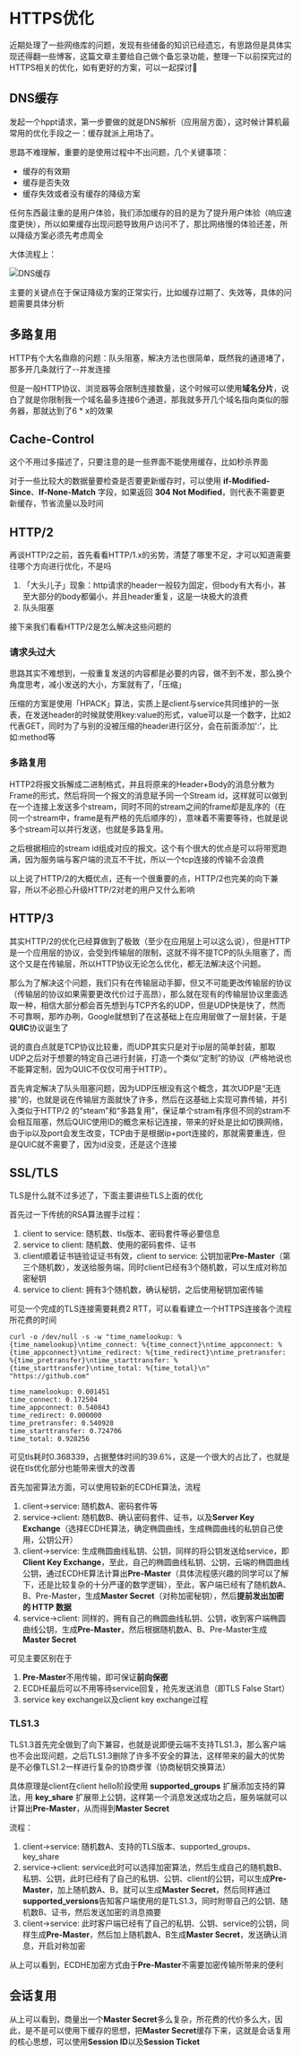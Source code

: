 # HTTPS优化

近期处理了一些网络库的问题，发现有些储备的知识已经遗忘，有思路但是具体实现还得翻一些博客，这篇文章主要给自己做个备忘录功能，整理一下以前探究过的HTTPS相关的优化，如有更好的方案，可以一起探讨🥺

## DNS缓存

发起一个hppt请求，第一步要做的就是DNS解析（应用层方面），这时候计算机最常用的优化手段之一：缓存就派上用场了。

思路不难理解，重要的是使用过程中不出问题，几个关键事项：

* 缓存的有效期
* 缓存是否失效
* 缓存失效或者没有缓存的降级方案

任何东西最注重的是用户体验，我们添加缓存的目的是为了提升用户体验（响应速度更快），所以如果缓存出现问题导致用户访问不了，那比网络慢的体验还差，所以降级方案必须先考虑周全

大体流程上：

![DNS缓存](https://user-images.githubusercontent.com/22512175/148319012-80643741-fbc9-433b-a503-069e657e8cf8.png)
  
主要的关键点在于保证降级方案的正常实行，比如缓存过期了、失效等，具体的问题需要具体分析

## 多路复用

HTTP有个大名鼎鼎的问题：队头阻塞，解决方法也很简单，既然我的通道堵了，那多开几条就行了--并发连接

但是一般HTTP协议、浏览器等会限制连接数量，这个时候可以使用**域名分片**，说白了就是你限制我一个域名最多连接6个通道，那我就多开几个域名指向类似的服务器，那就达到了6 * x的效果

## Cache-Control

这个不用过多描述了，只要注意的是一些界面不能使用缓存，比如秒杀界面

对于一些比较大的数据量要检查是否要更新缓存时，可以使用 **if-Modified-Since**、**If-None-Match** 字段，如果返回 **304 Not Modified**，则代表不需要更新缓存，节省流量以及时间

## HTTP/2

再谈HTTP/2之前，首先看看HTTP/1.x的劣势，清楚了哪里不足，才可以知道需要往哪个方向进行优化，不是吗

1. 「大头儿子」现象：http请求的header一般较为固定，但body有大有小，甚至大部分的body都偏小，并且header重复，这是一块极大的浪费
2. 队头阻塞

接下来我们看看HTTP/2是怎么解决这些问题的

### 请求头过大

思路其实不难想到，一般重复发送的内容都是必要的内容，做不到不发，那么换个角度思考，减小发送的大小，方案就有了，「压缩」

压缩的方案是使用「HPACK」算法，实质上是client与service共同维护的一张表，在发送header的时候就使用key:value的形式，value可以是一个数字，比如2代表GET，同时为了与别的没被压缩的header进行区分，会在前面添加':'，比如:method等

### 多路复用

HTTP2将报文拆解成二进制格式，并且将原来的Header+Body的消息分散为Frame的形式，然后将同一个报文的消息赋予同一个Stream id，这样就可以做到在一个连接上发送多个stream，同时不同的stream之间的frame却是乱序的（在同一个stream中，frame是有严格的先后顺序的），意味着不需要等待，也就是说多个stream可以并行发送，也就是多路复用。

之后根据相应的stream id组成对应的报文。这个有个很大的优点是可以将带宽跑满，因为服务端与客户端的流互不干扰，所以一个tcp连接的传输不会浪费

以上说了HTTP/2的大概优点，还有一个很重要的点，HTTP/2也完美的向下兼容，所以不必担心升级HTTP/2对老的用户又什么影响

## HTTP/3

其实HTTP/2的优化已经算做到了极致（至少在应用层上可以这么说），但是HTTP是一个应用层的协议，会受到传输层的限制，这就不得不提TCP的队头阻塞了，而这个又是在传输层，所以HTTP协议无论怎么优化，都无法解决这个问题。

那么为了解决这个问题，我们只有在传输层动手脚，但又不可能更改传输层的协议（传输层的协议如果需要更改代价过于高昂），那么就在现有的传输层协议里面选取一种，相信大部分都会首先想到与TCP齐名的UDP，但是UDP快是快了，然而不可靠啊，那咋办咧，Google就想到了在这基础上在应用层做了一层封装，于是 **QUIC**协议诞生了

说的直白点就是TCP协议比较重，而UDP其实只是对于ip层的简单封装，那取UDP之后对于想要的特定自己进行封装，打造一个类似“定制”的协议（严格地说也不能算定制，因为QUIC不仅仅可用于HTTP）。

首先肯定解决了队头阻塞问题，因为UDP压根没有这个概念，其次UDP是“无连接”的，也就是说在传输层方面就快了许多，然后在这基础上实现可靠传输，并引入类似于HTTP/2 的“steam”和“多路复用”，保证单个stram有序但不同的stram不会相互阻塞，然后QUIC使用ID的概念来标记连接，带来的好处是比如切换网络，由于ip以及port会发生改变，TCP由于是根据ip+port连接的，那就需要重连，但是QUIC就不需要了，因为id没变，还是这个连接

## SSL/TLS

TLS是什么就不过多述了，下面主要讲些TLS上面的优化

首先过一下传统的RSA算法握手过程：

1. client to service: 随机数、tls版本、密码套件等必要信息
2. service to client: 随机数、使用的密码套件、证书
3. client顺着证书链验证证书有效，client to service: 公钥加密**Pre-Master**（第三个随机数），发送给服务端，同时client已经有3个随机数，可以生成对称加密秘钥
4. service to client: 拥有3个随机数，确认秘钥，之后使用秘钥加密传输

可见一个完成的TLS连接需要耗费2 RTT，可以看看建立一个HTTPS连接各个流程所花费的时间

``` shell
curl -o /dev/null -s -w "time_namelookup: %{time_namelookup}\ntime_connect: %{time_connect}\ntime_appconnect: %{time_appconnect}\ntime_redirect: %{time_redirect}\ntime_pretransfer: %{time_pretransfer}\ntime_starttransfer: %{time_starttransfer}\ntime_total: %{time_total}\n" "https://github.com"

time_namelookup: 0.001451
time_connect: 0.172504
time_appconnect: 0.540843
time_redirect: 0.000000
time_pretransfer: 0.540928
time_starttransfer: 0.724706
time_total: 0.928256
```

可见tls耗时0.368339，占据整体时间的39.6%，这是一个很大的占比了，也就是说在tls优化部分也能带来很大的改善

首先加密算法方面，可以使用较新的ECDHE算法，流程

1. client->service: 随机数A、密码套件等
2. service->client: 随机数B、确认密码套件、证书，以及**Server Key Exchange**（选择ECDHE算法，确定椭圆曲线，生成椭圆曲线的私钥自己使用，公钥公开）
3. client->service: 生成椭圆曲线私钥、公钥，同样的将公钥发送给service，即**Client Key Exchange**，至此，自己的椭圆曲线私钥、公钥，云端的椭圆曲线公钥，通过ECDHE算法计算出**Pre-Master**（具体流程感兴趣的同学可以了解下，还是比较复杂的十分严谨的数学逻辑），至此，客户端已经有了随机数A、B、Pre-Master，生成**Master Secret**（对称加密秘钥），然后**提前发出加密的 HTTP 数据**
4. service->client: 同样的，拥有自己的椭圆曲线私钥、公钥，收到客户端椭圆曲线公钥，生成**Pre-Master**，然后根据随机数A、B、Pre-Master生成**Master Secret**

可见主要区别在于
1. **Pre-Master**不用传输，即可保证**前向保密**
2. ECDHE最后可以不用等待service回复，抢先发送消息（即TLS False Start）
3. service key exchange以及client key exchange过程

### TLS1.3

TLS1.3首先完全做到了向下兼容，也就是说即便云端不支持TLS1.3，那么客户端也不会出现问题，之后TLS1.3删除了许多不安全的算法，这样带来的最大的优势是不必像TLS1.2一样进行复杂的协商步骤（协商秘钥交换算法）

具体原理是client在client hello阶段使用 **supported_groups** 扩展添加支持的算法，用 **key_share** 扩展带上公钥，这样第一个消息发送成功之后，服务端就可以计算出**Pre-Master**，从而得到**Master Secret**

流程：

1. client->service: 随机数A、支持的TLS版本、supported_groups、key_share
2. service->client: service此时可以选择加密算法，然后生成自己的随机数B、私钥、公钥，此时已经有了自己的私钥、公钥、client的公钥，可以生成**Pre-Master**，加上随机数A、B，就可以生成**Master Secret**，然后同样通过**supported_versions**告知客户端使用的是TLS1.3，同时附带自己的公钥、随机数B、证书，然后发送加密的消息摘要
3. client->service: 此时客户端已经有了自己的私钥、公钥、service的公钥，同样生成**Pre-Master**，然后加上随机数A、B生成**Master Secret**，发送确认消息，开启对称加密

从上可以看到，ECDHE加密方式由于**Pre-Master**不需要加密传输所带来的便利

## 会话复用

从上可以看到，商量出一个**Master Secret**多么复杂，所花费的代价多么大，因此，是不是可以使用下缓存的思想，把**Master Secret**缓存下来，这就是会话复用的核心思想，可以使用**Session ID**以及**Session Ticket**
